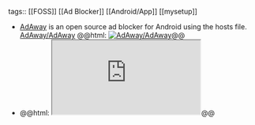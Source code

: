 tags:: [[FOSS]] [[Ad Blocker]] [[Android/App]] [[mysetup]]

- [AdAway](https://adaway.org/) is an open source ad blocker for Android using the hosts file.
  [AdAway/AdAway](https://github.com/AdAway/AdAway)
  @@html: <a href="https://github.com/AdAway/AdAway/"><img src="https://github-readme-stats-astronomer.vercel.app/api/pin/?username=AdAway&repo=AdAway&theme=tokyonight" alt="AdAway/AdAway"/></a>@@
- @@html: <iframe src="https://adaway.org/hosts.txt" class="browser-tab"></iframe>@@
